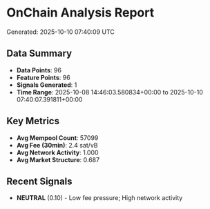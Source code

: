 # OnChain Analysis Report
Generated: 2025-10-10 07:40:09 UTC

## Data Summary
- **Data Points**: 96
- **Feature Points**: 96
- **Signals Generated**: 1
- **Time Range**: 2025-10-08 14:46:03.580834+00:00 to 2025-10-10 07:40:07.391811+00:00

## Key Metrics
- **Avg Mempool Count**: 57099
- **Avg Fee (30min)**: 2.4 sat/vB
- **Avg Network Activity**: 1.000
- **Avg Market Structure**: 0.687

## Recent Signals
- **NEUTRAL** (0.10) - Low fee pressure; High network activity
